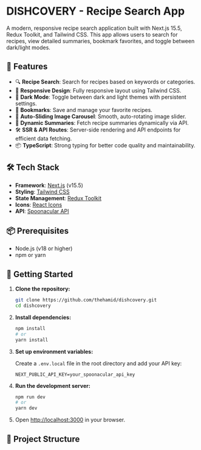 # DISHCOVERY - Recipe Search App

A modern, responsive recipe search application built with Next.js 15.5, Redux Toolkit, and Tailwind CSS. This app allows users to search for recipes, view detailed summaries, bookmark favorites, and toggle between dark/light modes.

## 🌟 Features

- 🔍 **Recipe Search**: Search for recipes based on keywords or categories.
- 📱 **Responsive Design**: Fully responsive layout using Tailwind CSS.
- 🌙 **Dark Mode**: Toggle between dark and light themes with persistent settings.
- 🔖 **Bookmarks**: Save and manage your favorite recipes.
- 🔄 **Auto-Sliding Image Carousel**: Smooth, auto-rotating image slider.
- 📝 **Dynamic Summaries**: Fetch recipe summaries dynamically via API.
- 🛠️ **SSR & API Routes**: Server-side rendering and API endpoints for efficient data fetching.
- 📦 **TypeScript**: Strong typing for better code quality and maintainability.

## 🛠️ Tech Stack

- **Framework**: [Next.js](https://nextjs.org) (v15.5)
- **Styling**: [Tailwind CSS](https://tailwindcss.com)
- **State Management**: [Redux Toolkit](https://redux-toolkit.js.org)
- **Icons**: [React Icons](https://react-icons.github.io/react-icons/)
- **API**: [Spoonacular API](https://spoonacular.com/food-api)

## 📦 Prerequisites

- Node.js (v18 or higher)
- npm or yarn

## 🚀 Getting Started

1. **Clone the repository:**

    ```bash
    git clone https://github.com/thehamid/dishcovery.git
    cd dishcovery
    ```

2. **Install dependencies:**

    ```bash
    npm install
    # or
    yarn install
    ```

3. **Set up environment variables:**

    Create a `.env.local` file in the root directory and add your API key:

    ```env
    NEXT_PUBLIC_API_KEY=your_spoonacular_api_key
    ```

4. **Run the development server:**

    ```bash
    npm run dev
    # or
    yarn dev
    ```

5. Open [http://localhost:3000](http://localhost:3000) in your browser.

## 📁 Project Structure
